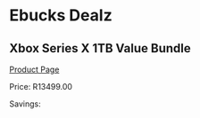
# Ebucks Dealz
## Xbox Series X 1TB Value Bundle
[Product Page](https://www.ebucks.com/web/shop/productSelected.do?prodId=1222487117&catId=362035926)

Price: R13499.00

Savings: 


	